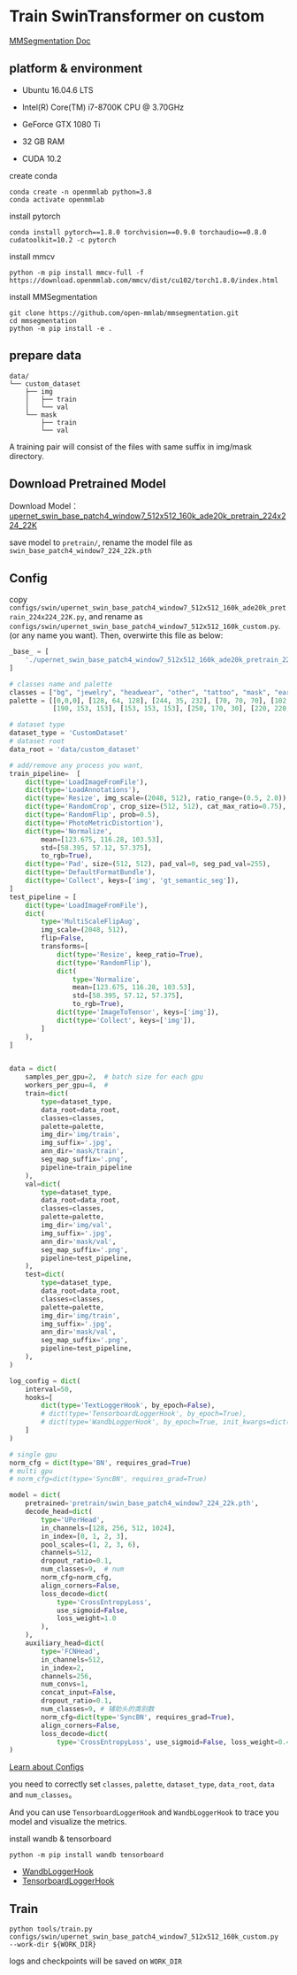 # Train SwinTransformer on custom

[MMSegmentation Doc](https://mmsegmentation.readthedocs.io/en/latest/)

## platform & environment

- Ubuntu 16.04.6 LTS

- Intel(R) Core(TM) i7-8700K CPU @ 3.70GHz
- GeForce GTX 1080 Ti
- 32 GB RAM
- CUDA 10.2

create conda 

```shell
conda create -n openmmlab python=3.8
conda activate openmmlab
```

install pytorch

```shell
conda install pytorch==1.8.0 torchvision==0.9.0 torchaudio==0.8.0 cudatoolkit=10.2 -c pytorch
```

install mmcv

```shell
python -m pip install mmcv-full -f https://download.openmmlab.com/mmcv/dist/cu102/torch1.8.0/index.html
```

install MMSegmentation

```shell
git clone https://github.com/open-mmlab/mmsegmentation.git
cd mmsegmentation
python -m pip install -e .
```

## prepare data

```shell
data/
└── custom_dataset
    ├── img
    │   ├── train
    │   └── val
    └── mask
        ├── train
        └── val
```

A training pair will consist of the files with same suffix in img/mask directory.

## Download Pretrained Model

Download Model：[upernet_swin_base_patch4_window7_512x512_160k_ade20k_pretrain_224x224_22K](https://download.openmmlab.com/mmsegmentation/v0.5/swin/upernet_swin_base_patch4_window7_512x512_160k_ade20k_pretrain_224x224_22K/upernet_swin_base_patch4_window7_512x512_160k_ade20k_pretrain_224x224_22K_20210526_211650-762e2178.pth)

save model to `pretrain/`, rename the model file as `swin_base_patch4_window7_224_22k.pth`

## Config

copy `configs/swin/upernet_swin_base_patch4_window7_512x512_160k_ade20k_pretrain_224x224_22K.py`, and rename as `configs/swin/upernet_swin_base_patch4_window7_512x512_160k_custom.py`. (or any name you want). Then, overwirte this file as below:

```python
_base_ = [
    './upernet_swin_base_patch4_window7_512x512_160k_ade20k_pretrain_224x224_1K.py'
]

# classes name and palette
classes = ["bg", "jewelry", "headwear", "other", "tattoo", "mask", "earphone", "hand", "bag"]
palette = [[0,0,0], [128, 64, 128], [244, 35, 232], [70, 70, 70], [102, 102, 156],
           [190, 153, 153], [153, 153, 153], [250, 170, 30], [220, 220, 0]]

# dataset type
dataset_type = 'CustomDataset'
# dataset root
data_root = 'data/custom_dataset'

# add/remove any process you want,
train_pipeline=  [
    dict(type='LoadImageFromFile'),
    dict(type='LoadAnnotations'),
    dict(type='Resize', img_scale=(2048, 512), ratio_range=(0.5, 2.0)),
    dict(type='RandomCrop', crop_size=(512, 512), cat_max_ratio=0.75),
    dict(type='RandomFlip', prob=0.5),
    dict(type='PhotoMetricDistortion'),
    dict(type='Normalize',
        mean=[123.675, 116.28, 103.53],
        std=[58.395, 57.12, 57.375],
        to_rgb=True),
    dict(type='Pad', size=(512, 512), pad_val=0, seg_pad_val=255),
    dict(type='DefaultFormatBundle'),
    dict(type='Collect', keys=['img', 'gt_semantic_seg']),
]
test_pipeline = [
    dict(type='LoadImageFromFile'),
    dict(
        type='MultiScaleFlipAug',
        img_scale=(2048, 512),
        flip=False,
        transforms=[
            dict(type='Resize', keep_ratio=True),
            dict(type='RandomFlip'),
            dict(
                type='Normalize',
                mean=[123.675, 116.28, 103.53],
                std=[58.395, 57.12, 57.375],
                to_rgb=True),
            dict(type='ImageToTensor', keys=['img']),
            dict(type='Collect', keys=['img']),
        ]
    ),
]


data = dict(
    samples_per_gpu=2,  # batch size for each gpu
    workers_per_gpu=4,  # 
    train=dict(
        type=dataset_type,
        data_root=data_root,
        classes=classes,
        palette=palette,
        img_dir='img/train',
        img_suffix='.jpg',
        ann_dir='mask/train',
        seg_map_suffix='.png',
        pipeline=train_pipeline
    ),
    val=dict(
        type=dataset_type,
        data_root=data_root,
        classes=classes,
        palette=palette,
        img_dir='img/val',
        img_suffix='.jpg',
        ann_dir='mask/val',
        seg_map_suffix='.png',
        pipeline=test_pipeline,
    ),
    test=dict(
        type=dataset_type,
        data_root=data_root,
        classes=classes,
        palette=palette,
        img_dir='img/train',
        img_suffix='.jpg',
        ann_dir='mask/val',
        seg_map_suffix='.png',
        pipeline=test_pipeline,
    ),
)

log_config = dict(
    interval=50, 
    hooks=[
        dict(type='TextLoggerHook', by_epoch=False),
        # dict(type='TensorboardLoggerHook', by_epoch=True),
        # dict(type='WandbLoggerHook', by_epoch=True, init_kwargs=dict(project='mmsegmentation', name='swin_custom')),
    ]
)

# single gpu
norm_cfg = dict(type='BN', requires_grad=True)
# multi gpu
# norm_cfg=dict(type='SyncBN', requires_grad=True)

model = dict(
    pretrained='pretrain/swin_base_patch4_window7_224_22k.pth',
    decode_head=dict(
        type='UPerHead',
        in_channels=[128, 256, 512, 1024],
        in_index=[0, 1, 2, 3],
        pool_scales=(1, 2, 3, 6),
        channels=512,
        dropout_ratio=0.1,
        num_classes=9,  # num
        norm_cfg=norm_cfg,
        align_corners=False,
        loss_decode=dict(
            type='CrossEntropyLoss', 
            use_sigmoid=False, 
            loss_weight=1.0
        ),
    ),
    auxiliary_head=dict(
        type='FCNHead',
        in_channels=512,
        in_index=2,
        channels=256,
        num_convs=1,
        concat_input=False,
        dropout_ratio=0.1,
        num_classes=9, # 辅助头的类别数
        norm_cfg=dict(type='SyncBN', requires_grad=True),
        align_corners=False,
        loss_decode=dict(
            type='CrossEntropyLoss', use_sigmoid=False, loss_weight=0.4)),
)
```

[Learn about Configs](https://mmsegmentation.readthedocs.io/en/latest/tutorials/config.html)

you need to correctly set `classes`, `palette`,  `dataset_type`,  `data_root`, `data` and `num_classes`。

And you can use `TensorboardLoggerHook` and `WandbLoggerHook` to trace you model and visualize the metrics.



install wandb & tensorboard

```shell
python -m pip install wandb tensorboard
```

- [WandbLoggerHook](https://mmcv.readthedocs.io/en/latest/_modules/mmcv/runner/hooks/logger/wandb.html)
- [TensorboardLoggerHook](https://mmcv.readthedocs.io/en/latest/_modules/mmcv/runner/hooks/logger/tensorboard.html)

## Train

```shell
python tools/train.py configs/swin/upernet_swin_base_patch4_window7_512x512_160k_custom.py  --work-dir ${WORK_DIR}
```

logs and checkpoints will be saved on `WORK_DIR`